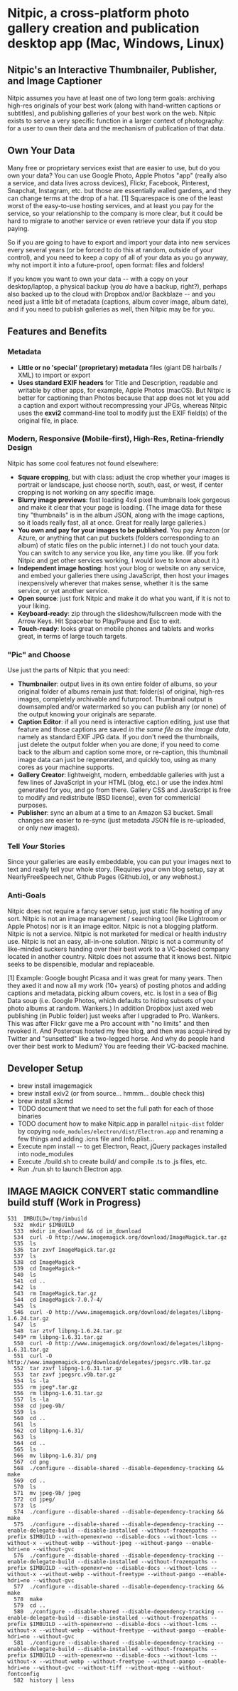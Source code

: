 # Nitpic, a cross-platform photo gallery creation and publication desktop app (Mac, Windows, Linux)

## Nitpic's an Interactive Thumbnailer, Publisher, and Image Captioner

Nitpic assumes you have at least one of two long term goals: archiving high-res originals
of your best work (along with hand-written captions or subtitles), and publishing galleries
of your best work on the web. Nitpic exists to serve a very specific function in a larger
context of photography: for a user to own their data and the mechanism of publication of that
data.

## Own Your Data

Many free or proprietary services exist that are easier to use, but do you own your data?
You can use Google Photo, Apple Photos "app" (really also a service, and data lives across
devices), Flickr, Facebook, Pinterest, Snapchat, Instagram, etc. but those are essentially
walled gardens, and they can change terms at the drop of a hat. [1] Squarespace is one of
the least worst of the easy-to-use hosting services, and at least you pay for the service,
so your relationship to the company is more clear, but it could be hard to migrate to another
service or even retrieve your data if you stop paying.

So if you are going to have to export and import your data into new services every
several years (or be forced to do this at random, outside of your control), and you need to
keep a copy of all of your data as you go anyway, why not import it into a future-proof,
open format: files and folders!

If you know you want to own your data -- with a copy on your desktop/laptop,
a physical backup (you *do* have a backup, right?), perhaps also backed up to the
cloud with Dropbox and/or Backblaze -- and you need just a little bit of metadata (captions,
album cover image, album date), and if you need to publish galleries as well,
then Nitpic may be for you.

## Features and Benefits

### Metadata

- **Little or no 'special' (proprietary) metadata** files (giant DB hairballs / XML) to import or export
- **Uses standard EXIF headers** for Title and Description, readable and writable by other
apps, for example, Apple Photos (macOS). But Nitpic is better for captioning than Photos because
that app does not let you add a caption and export without recompressing your JPGs, whereas
Nitpic uses the **exvi2** command-line tool to modify just the EXIF field(s) of the original file,
in place.

### Modern, Responsive (Mobile-first), High-Res, Retina-friendly Design

Nitpic has some cool features not found elsewhere:

- **Square cropping**, but with class: adjust the crop whether your images is portrait or
landscape, just choose north, south, east, or west, if center cropping is not working
on any specific image.
- **Blurry image previews**: fast loading 4x4 pixel thumbnails look gorgeous and make it
clear that your page is loading. (The image data for these tiny "thumbnails" is in the album
JSON, along with the image captions, so it loads really fast, all at once. Great for really
large galleries.)
- **You own and pay for your images to be published**. You pay Amazon (or Azure, or
anything that can put buckets (folders corresponding to an album) of static files on the
public internet.) I do not touch your data. You can switch to any service you like, any time
you like. (If you fork Nitpic and get other services working, I would love to know about it.)
- **Independent image hosting**: host your blog or website on any service, and embed your
galleries there using JavaScript, then host your images inexpensively wherever that makes sense,
whether it is the same service, or yet another service.
- **Open source**: just fork Nitpic and make it do what you want, if it is not to your
liking.
- **Keyboard-ready**: zip through the slideshow/fullscreen mode with the Arrow Keys. Hit Spacebar
to Play/Pause and Esc to exit.
- **Touch-ready**: looks great on mobile phones and tablets and works great, in terms of large touch
targets.

### "Pic" and Choose

Use just the parts of Nitpic that you need:

- **Thumbnailer**: output lives in its own entire folder of albums, so your original
folder of albums remain just that: folder(s) of original, high-res images, completely
archivable and futurproof. Thumbnail output is downsampled and/or watermarked so
you can publish any (or none) of the output knowing your originals are separate.
- **Caption Editor**: if all you need is interactive caption editing, just use that
feature and those captions are saved *in the same file as the image data*, namely
as standard EXIF JPG data. If you don't need the thumbnails, just delete the output
folder when you are done; if you need to come back to the album and caption some more,
or re-caption, this thumbnail image data can just be regenerated, and quickly too,
using as many cores as your machine supports.
- **Gallery Creator**: lightweight, modern, embeddable galleries with just a few
lines of JavaScript in your HTML (blog, etc.) or use the index.html generated for
you, and go from there. Gallery CSS and JavaScript is free to modify and redistribute
(BSD license), even for commericial purposes.
- **Publisher**: sync an album at a time to an Amazon S3 bucket. Small changes are
easier to re-sync (just metadata JSON file is re-uploaded, or only new images).

### Tell *Your* Stories

Since your galleries are easily embeddable, you can put your images next to text and
really tell your whole story. (Requires your own blog setup, say at NearlyFreeSpeech.net,
Github Pages (Github.io), or any webhost.)

### Anti-Goals

Nitpic does not require a fancy server setup, just static file hosting of any sort.
Nitpic is not an image management / searching tool (like Lightroom or Apple Photos) nor
is it an image editor. Nitpic is not a blogging platform. Nitpic is not a service.
Nitpic is not marketed for medical or health industry use. Nitpic is not an easy, all-in-one
solution. Nitpic is not a community of like-minded suckers handing over their best work
to a VC-backed company located in another country. Nitpic does not assume that it knows
best. Nitpic seeks to be dispensible, modular and replaceable.

[1] Example: Google bought Picasa and it was great for many
years. Then they axed it and now all my work (10+ years) of posting photos and adding
captions and metadata, picking album covers, etc. is lost in a sea of Big Data
soup (i.e. Google Photos, which defaults to hiding subsets of your photo albums at
random. Wankers.) In addition Dropbox just axed web publishing (in Public folder)
just weeks after I upgraded to Pro. Wankers. This was after Flickr gave me a Pro
account with "no limits" and then revoked it. And Posterous hosted my free blog,
and then was acqui-hired by Twitter and "sunsetted" like a two-legged horse. And
why do people hand over their best work to Medium? You are feeding their VC-backed
machine.

## Developer Setup

- brew install imagemagick
- brew install exiv2 (or from source... hmmm... double check this)
- brew install s3cmd
- TODO document that we need to set the full path for each of those binaries
- TODO document how to make Nitpic.app in parallel `nitpic-dist` folder by copying `node_modules/electron/dist/Electron.app` and renaming a few things and adding .icns file and Info.plist...
- Execute npm install -- to get Electron, React, jQuery packages installed into node_modules
- Execute ./build.sh to create build/ and compile .ts to .js files, etc.
- Run ./run.sh to launch Electron app.

## IMAGE MAGICK CONVERT static commandline build stuff (Work in Progress)

```
531  IMBUILD=/tmp/imbuild
  532  mkdir $IMBUILD
  533  mkdir im_download && cd im_download
  534  curl -O http://www.imagemagick.org/download/ImageMagick.tar.gz
  535  ls
  536  tar zxvf ImageMagick.tar.gz 
  537  ls
  538  cd ImageMagick
  539  cd ImageMagick-*
  540  ls
  541  cd ..
  542  ls
  543  rm ImageMagick.tar.gz 
  544  cd ImageMagick-7.0.7-4/
  545  ls
  546  curl -O http://www.imagemagick.org/download/delegates/libpng-1.6.24.tar.gz
  547  ls
  548  tar ztvf libpng-1.6.24.tar.gz 
  549* rm libpng-1.6.31.tar.gz 
  550  curl -O http://www.imagemagick.org/download/delegates/libpng-1.6.31.tar.gz
  551  curl -O http://www.imagemagick.org/download/delegates/jpegsrc.v9b.tar.gz
  552  tar zxvf libpng-1.6.31.tar.gz 
  553  tar zxvf jpegsrc.v9b.tar.gz 
  554  ls -la
  555  rm jpeg*.tar.gz
  556  rm libpng-1.6.31.tar.gz 
  557  ls -la
  558  cd jpeg-9b/
  559  ls
  560  cd ..
  561  ls
  562  cd libpng-1.6.31/
  563  ls
  564  cd ..
  565  ls
  566  mv libpng-1.6.31/ png
  567  cd png
  568  ./configure --disable-shared --disable-dependency-tracking && make
  569  cd ..
  570  ls
  571  mv jpeg-9b/ jpeg
  572  cd jpeg/
  573  ls
  574  ./configure --disable-shared --disable-dependency-tracking && make
  575  ./configure --disable-shared --disable-dependency-tracking --enable-delegate-build --disable-installed --without-frozenpaths --prefix $IMBUILD --with-openexr=no --disable-docs --without-lcms --without-x --without-webp --without-jpeg --without-pango --enable-hdri=no --without-gvc
  576  ./configure --disable-shared --disable-dependency-tracking --enable-delegate-build --disable-installed --without-frozenpaths --prefix $IMBUILD --with-openexr=no --disable-docs --without-lcms --without-x --without-webp --without-freetype --without-pango --enable-hdri=no --without-gvc
  577  ./configure --disable-shared --disable-dependency-tracking && make
  578  make
  579  cd ..
  580  ./configure --disable-shared --disable-dependency-tracking --enable-delegate-build --disable-installed --without-frozenpaths --prefix $IMBUILD --with-openexr=no --disable-docs --without-lcms --without-x --without-webp --without-freetype --without-pango --enable-hdri=no --without-gvc
  581  ./configure --disable-shared --disable-dependency-tracking --enable-delegate-build --disable-installed --without-frozenpaths --prefix $IMBUILD --with-openexr=no --disable-docs --without-lcms --without-x --without-webp --without-freetype --without-pango --enable-hdri=no --without-gvc --without-tiff --without-mpeg --without-fontconfig
  582  history | less
```
